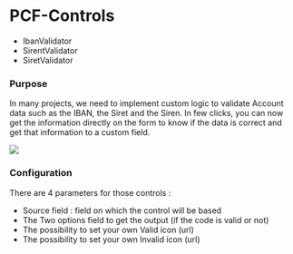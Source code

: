 # PCF-Controls

* IbanValidator
* SirentValidator
* SiretValidator 

### Purpose
In many projects, we need to implement custom logic to validate Account data such as the IBAN, the Siret and the Siren. In few clicks, you can now get the information directly on the form to know if the data is correct and get that information to a custom field.

![](https://carfupstorage.blob.core.windows.net/sharex/2019-06-20_22-41-20.gif)

### Configuration
There are 4 parameters for those controls :

* Source field : field on which the control will be based
* The Two options field to get the output (if the code is valid or not)
* The possibility to set your own Valid icon (url)
* The possibility to set your own Invalid icon (url)
